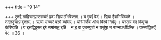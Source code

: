 +++
title = "9 14"

+++
ए॒तद्वै सा॑वि॒त्रस्या॒ष्टाख्ष॑रं प॒दꣳ श्रि॒याऽभिषि॑क्तम् । य ए॒वव्ँ वेद॑ । श्रि॒या है॒वाभिषि॑च्यते । तदे॒तदृ॒चाऽभ्यु॑क्तम् ।  ऋ॒चो अ॒ख्षरे॑ पर॒मे व्यो॑मन्न् । यस्मि॑न्दे॒वा अधि॒ विश्वे॑ निषे॒दुः । यस्तन्न वेद॒ किमृ॒चा क॑रिष्यति ।  य इत्तद्वि॒दुस्त इ॒मे समा॑सत॒ इति॑ । न ह॒ वा ए॒तस्य॒र्चा न यजु॑षा॒ न साम्नाऽर्थो᳚ऽस्ति । यस्सा॑वि॒त्रव्ँ वेद॑ ॥ 36 ॥


